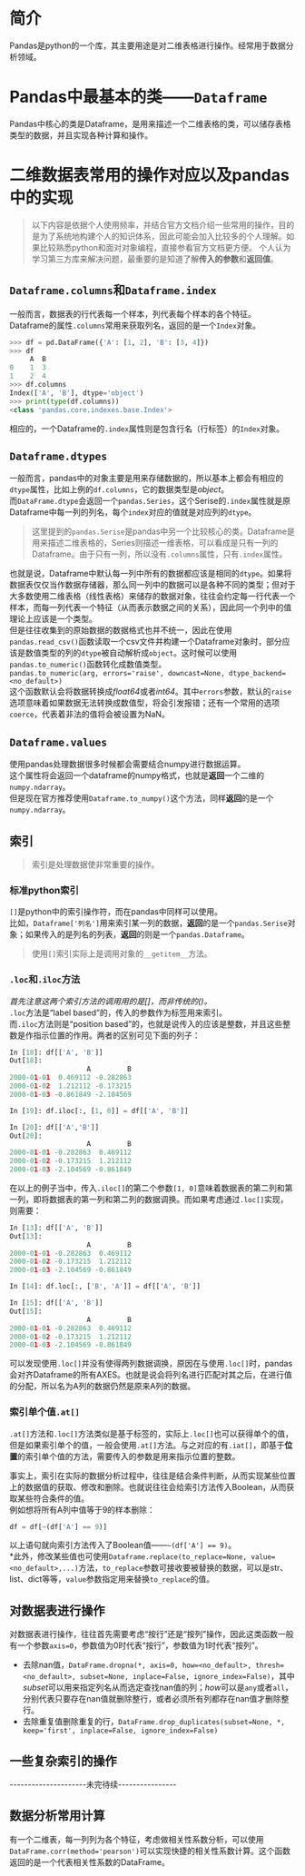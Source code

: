 # 简介
Pandas是python的一个库，其主要用途是对二维表格进行操作。经常用于数据分析领域。 

# Pandas中最基本的类——`Dataframe`
Pandas中核心的类是Dataframe，是用来描述一个二维表格的类，可以储存表格类型的数据，并且实现各种计算和操作。

# 二维数据表常用的操作对应以及pandas中的实现  
> 以下内容是依据个人使用频率，并结合官方文档介绍一些常用的操作，目的是为了系统地构建个人的知识体系，因此可能会加入比较多的个人理解。如果比较熟悉python和面对对象编程，直接参看官方文档更方便。
> 个人认为学习第三方库来解决问题，最重要的是知道了解**传入的参数**和**返回值**。

## `Dataframe.columns`和`Dataframe.index`  
一般而言，数据表的行代表每一个样本，列代表每个样本的各个特征。  
Dataframe的属性`.columns`常用来获取列名，返回的是一个`Index`对象。  
``` python
>>> df = pd.DataFrame({'A': [1, 2], 'B': [3, 4]})
>>> df
     A  B
0    1  3
1    2  4
>>> df.columns
Index(['A', 'B'], dtype='object')
>>> print(type(df.columns))
<class 'pandas.core.indexes.base.Index'>
```
相应的，一个Dataframe的`.index`属性则是包含行名（行标签）的`Index`对象。 

## `Dataframe.dtypes`
一般而言，pandas中的对象主要是用来存储数据的，所以基本上都会有相应的`dtype`属性，比如上例的`df.columns`，它的数据类型是*object*。  
而`DataFrame.dtype`会返回一个`pandas.Series`，这个Serise的`.index`属性就是原Dataframe中每一列的列名，每个`index`对应的值就是对应列的`dtype`。  
>这里提到的`pandas.Serise`是pandas中另一个比较核心的类。Dataframe是用来描述二维表格的，Series则描述一维表格，可以看成是只有一列的Dataframe。由于只有一列，所以没有`.columns`属性，只有`.index`属性。  

也就是说，Dataframe中默认每一列中所有的数据都应该是相同的`dtype`。如果将数据表仅仅当作数据存储器，那么同一列中的数据可以是各种不同的类型；但对于大多数使用二维表格（线性表格）来储存的数据对象，往往会约定每一行代表一个样本，而每一列代表一个特征（从而表示数据之间的关系），因此同一个列中的值理论上应该是一个类型。  
但是往往收集到的原始数据的数据格式也并不统一，因此在使用`pandas.read_csv()`函数读取一个csv文件并构建一个Dataframe对象时，部分应该是数值类型的列的`dtype`被自动解析成`object`。这时候可以使用`pandas.to_numeric()`函数转化成数值类型。   
`pandas.to_numeric(arg, errors='raise', downcast=None, dtype_backend=<no_default>)`   
这个函数默认会将数据转换成*float64*或者*int64*。其中`errors`参数，默认的`raise`选项意味着如果数据无法转换成数值型，将会引发报错；还有一个常用的选项`coerce`，代表着非法的值将会被设置为NaN。

## `Dataframe.values`
使用pandas处理数据很多时候都会需要结合numpy进行数据运算。  
这个属性将会返回一个dataframe的numpy格式，也就是**返回**一个二维的`numpy.ndarray`。  
但是现在官方推荐使用`Dataframe.to_numpy()`这个方法，同样**返回**的是一个`numpy.ndarray`。  

## 索引  
>索引是处理数据使非常重要的操作。   
### 标准python索引  
`[]`是python中的索引操作符，而在pandas中同样可以使用。  
比如，`Dataframe['列名']`用来索引某一列的数据，**返回**的是一个`pandas.Serise`对象；如果传入的是列名的列表，**返回**的则是一个`pandas.Dataframe`。  
>使用`[]`索引实际上是调用对象的`__getitem__`方法。  

### `.loc`和`.iloc`方法
*首先注意这两个索引方法的调用用的是[]，而非传统的()。*   
`.loc`方法是“label based”的，传入的参数作为标签用来索引。   
而`.iloc`方法则是“position based”的，也就是说传入的应该是整数，并且这些整数是作指示位置的作用。两者的区别可见下面的列子：    
```python 
In [18]: df[['A', 'B']]
Out[18]: 
                   A         B
2000-01-01  0.469112 -0.282863
2000-01-02  1.212112 -0.173215
2000-01-03 -0.861849 -2.104569

In [19]: df.iloc[:, [1, 0]] = df[['A', 'B']]

In [20]: df[['A','B']]
Out[20]: 
                   A         B
2000-01-01 -0.282863  0.469112
2000-01-02 -0.173215  1.212112
2000-01-03 -2.104569 -0.861849
```
在以上的例子当中，传入`.iloc[]`的第二个参数`[1, 0]`意味着数据表的第二列和第一列，即将数据表的第一列和第二列的数据调换。而如果考虑通过`.loc[]`实现，则需要：
```python
In [13]: df[['A', 'B']]
Out[13]: 
                   A         B
2000-01-01 -0.282863  0.469112
2000-01-02 -0.173215  1.212112
2000-01-03 -2.104569 -0.861849

In [14]: df.loc[:, ['B', 'A']] = df[['A', 'B']]

In [15]: df[['A', 'B']]
Out[15]: 
                   A         B
2000-01-01 -0.282863  0.469112
2000-01-02 -0.173215  1.212112
2000-01-03 -2.104569 -0.861849
```
可以发现使用`.loc[]`并没有使得两列数据调换，原因在与使用`.loc[]`时，pandas会对齐Dataframe的所有AXES。也就是说会将列名进行匹配对其之后，在进行值的分配，所以名为A列的数据仍然是原来A列的数据。  
### 索引单个值`.at[]`
`.at[]`方法和`.loc[]`方法类似是基于标签的，实际上`.loc[]`也可以获得单个的值，但是如果索引单个的值，一般会使用`.at[]`方法。与之对应的有`.iat[]`，即基于**位置**的索引单个值的方法，需要传入的参数是用来指示位置的整数。  


事实上，索引在实际的数据分析过程中，往往是结合条件判断，从而实现某些位置上的数据值的获取、修改和删除。也就说往往会给索引方法传入Boolean，从而获取某些符合条件的值。  
例如想将所有A列中值等于9的样本删除：  
```python
df = df[~(df['A'] == 9)]
```
以上语句就向索引方法传入了Boolean值——`~(df['A'] == 9)`。  
*此外，修改某些值也可使用`Dataframe.replace(to_replace=None, value=<no_default>,...)`方法，`to_replace`参数可接收要被替换的数据，可以是str、list、dict等等，`value`参数指定用来替换`to_replace`的值。  

## 对数据表进行操作
对数据表进行操作，往往首先需要考虑“按行”还是“按列”操作，因此这类函数一般有一个参数`axis=0`，参数值为0时代表“按行”，参数值为1时代表“按列”。  
- 去除nan值，`DataFrame.dropna(*, axis=0, how=<no_default>, thresh=<no_default>, subset=None, inplace=False, ignore_index=False)`，其中*subset*可以用来指定列名从而选定查找nan值的列；*how*可以是`any`或者`all`，分别代表只要存在nan值就删除整行，或者必须所有列都存在nan值才删除整行。  
- 去除重复值删除重复的行，`DataFrame.drop_duplicates(subset=None, *, keep='first', inplace=False, ignore_index=False)`

## 一些复杂索引的操作
---------------------未完待续----------------

## 数据分析常用计算  
有一个二维表，每一列列为各个特征，考虑做相关性系数分析，可以使用`DataFrame.corr(method='pearson')`可以实现快捷的相关性系数计算。这个函数返回的是一个代表相关性系数的DataFrame。